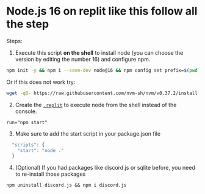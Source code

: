 # Node.js 16 on replit like this follow all the step 

Steps:

1. Execute this script **on the shell** to install node (you can choose the version by editing the number 16) and configure npm.
```sh
npm init -y && npm i --save-dev node@16 && npm config set prefix=$(pwd)/node_modules/node && export PATH=$(pwd)/node_modules/node/bin:$PATH
```
Or if this does not work try:
```sh
wget -qO- https://raw.githubusercontent.com/nvm-sh/nvm/v0.37.2/install.sh | bash && export NVM_DIR=\"$([ -z \"${XDG_CONFIG_HOME-}\" ] && printf %s \"${HOME}/.nvm\" || printf %s \"${XDG_CONFIG_HOME}/nvm\")\" && [ -s \"$NVM_DIR/nvm.sh\" ] && \\. \"$NVM_DIR/nvm.sh\" && nvm install 16 && nvm use 16
```

2. Create the [`.replit`](https://docs.repl.it/repls/dot-replit) to execute node from the shell instead of the console.
```
run="npm start"
```

3. Make sure to add the start script in your package.json file
```js
  "scripts": {
    "start": "node ."
  }
```

4. (Optional) If you had packages like discord.js or sqlite before, you need to re-install those packages
```
npm uninstall discord.js && npm i discord.js
```
